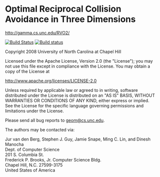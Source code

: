 Optimal Reciprocal Collision Avoidance in Three Dimensions
==========================================================

<http://gamma.cs.unc.edu/RVO2/>

[![Build Status](http://travis-ci.org/snape/RVO2-3D.png?branch=master)](http://travis-ci.org/snape/RVO2-3D)
[![Build status](http://ci.appveyor.com/api/projects/status/ov8ec3igv588wpx7/branch/master?svg=true)](http://ci.appveyor.com/project/snape/rvo2-3d)

Copyright 2008 University of North Carolina at Chapel Hill

Licensed under the Apache License, Version 2.0 (the "License");
you may not use this file except in compliance with the License.
You may obtain a copy of the License at

<http://www.apache.org/licenses/LICENSE-2.0>

Unless required by applicable law or agreed to in writing, software
distributed under the License is distributed on an "AS IS" BASIS,
WITHOUT WARRANTIES OR CONDITIONS OF ANY KIND, either express or implied.
See the License for the specific language governing permissions and
limitations under the License.

Please send all bug reports to [geom@cs.unc.edu](mailto:geom@cs.unc.edu).

The authors may be contacted via:

Jur van den Berg, Stephen J. Guy, Jamie Snape, Ming C. Lin, and Dinesh Manocha  
Dept. of Computer Science  
201 S. Columbia St.  
Frederick P. Brooks, Jr. Computer Science Bldg.  
Chapel Hill, N.C. 27599-3175  
United States of America
